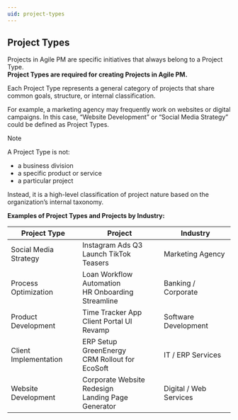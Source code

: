 ```yaml
---
uid: project-types
---
```


## Project Types

Projects in Agile PM are specific initiatives that always belong to a Project Type.  
**Project Types are required for creating Projects in Agile PM.**

Each Project Type represents a general category of projects that share common goals, structure, or internal classification.

For example, a marketing agency may frequently work on websites or digital campaigns. In this case, “Website Development” or “Social Media Strategy” could be defined as Project Types.

> [!Note]
> A Project Type is not:
> 
> - a business division  
> - a specific product or service  
> - a particular project  
> 
> Instead, it is a high-level classification of project nature based on the organization’s internal taxonomy.


**Examples of Project Types and Projects by Industry:**

| **Project Type**         | **Project**                                              | **Industry**               |
|--------------------------|----------------------------------------------------------|----------------------------|
| Social Media Strategy    | Instagram Ads Q3<br>Launch TikTok Teasers                | Marketing Agency           |
| Process Optimization     | Loan Workflow Automation<br>HR Onboarding Streamline     | Banking / Corporate        |
| Product Development      | Time Tracker App<br>Client Portal UI Revamp              | Software Development       |
| Client Implementation    | ERP Setup GreenEnergy<br>CRM Rollout for EcoSoft         | IT / ERP Services          |
| Website Development      | Corporate Website Redesign<br>Landing Page Generator     | Digital / Web Services     |

